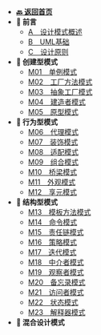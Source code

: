 <!-- 侧边栏 _sidebar.md -->

+ [**:back: 返回首页**](/basic/)
+ **:art: 前言**
    + [A　设计模式概述](/后端/设计模式/A_设计模式概述.md)
    + [B　UML基础](/后端/设计模式/B_UML基础.md)
    + [C　设计原则](/后端/设计模式/C_设计原则)
+ **:art: 创建型模式**
    + [M01　单例模式](/basic/backend/system-design/m01_singleton.md)
    + [M02　工厂方法模式]()
    + [M03　抽象工厂模式]()
    + [M04　建造者模式]()
    + [M05　原型模式]()
+ **:art: 行为型模式**
    + [M06　代理模式]()
    + [M07　装饰模式]()
    + [M08　适配模式]()
    + [M09　组合模式]()
    + [M10　桥梁模式]()
    + [M11　外观模式]()
    + [M12　享元模式]()
+ **:art: 结构型模式**
    + [M13　模板方法模式]()
    + [M14　命令模式]()
    + [M15　责任链模式]()
    + [M16　策略模式]()
    + [M17　迭代模式]()
    + [M18　中介者模式]()
    + [M19　观察者模式]()
    + [M20　备忘录模式]()
    + [M21　访问者模式]()
    + [M22　状态模式]()
    + [M23　解释器模式]()
+ **:art: 混合设计模式**

